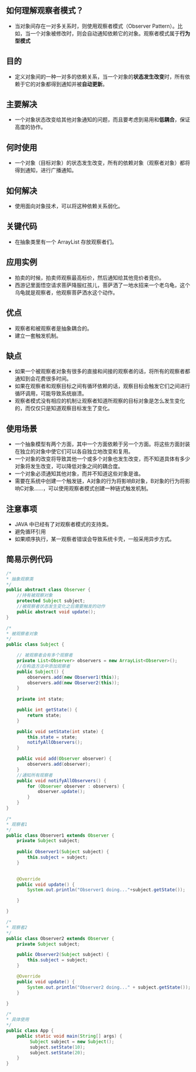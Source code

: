 ## 如何理解观察者模式？
* 当对象间存在一对多关系时，则使用观察者模式（Observer Pattern）。比如，当一个对象被修改时，则会自动通知依赖它的对象。观察者模式属于<strong>行为型模式</strong>

## 目的
* 定义对象间的一种一对多的依赖关系，当一个对象的<strong>状态发生改变</strong>时，所有依赖于它的对象都得到通知并被<strong>自动更新</strong>。

## 主要解决
* 一个对象状态改变给其他对象通知的问题，而且要考虑到易用和<strong>低耦合</strong>，保证高度的协作。

## 何时使用
* 一个对象（目标对象）的状态发生改变，所有的依赖对象（观察者对象）都将得到通知，进行广播通知。

## 如何解决
* 使用面向对象技术，可以将这种依赖关系弱化。

## 关键代码
* 在抽象类里有一个 ArrayList 存放观察者们。

## 应用实例
* 拍卖的时候，拍卖师观察最高标价，然后通知给其他竞价者竞价。
* 西游记里面悟空请求菩萨降服红孩儿，菩萨洒了一地水招来一个老乌龟，这个乌龟就是观察者，他观察菩萨洒水这个动作。

## 优点
* 观察者和被观察者是抽象耦合的。
* 建立一套触发机制。

## 缺点
* 如果一个被观察者对象有很多的直接和间接的观察者的话，将所有的观察者都通知到会花费很多时间。
* 如果在观察者和观察目标之间有循环依赖的话，观察目标会触发它们之间进行循环调用，可能导致系统崩溃。
* 观察者模式没有相应的机制让观察者知道所观察的目标对象是怎么发生变化的，而仅仅只是知道观察目标发生了变化。

## 使用场景
* 一个抽象模型有两个方面，其中一个方面依赖于另一个方面。将这些方面封装在独立的对象中使它们可以各自独立地改变和复用。
* 一个对象的改变将导致其他一个或多个对象也发生改变，而不知道具体有多少对象将发生改变，可以降低对象之间的耦合度。
* 一个对象必须通知其他对象，而并不知道这些对象是谁。
* 需要在系统中创建一个触发链，A对象的行为将影响B对象，B对象的行为将影响C对象……，可以使用观察者模式创建一种链式触发机制。

## 注意事项
* JAVA 中已经有了对观察者模式的支持类。 
* 避免循环引用
* 如果顺序执行，某一观察者错误会导致系统卡壳，一般采用异步方式。

## 简易示例代码
```java
/*
* 抽象观察类
*/
public abstract class Observer {
	//持有被观察对象
	protected Subject subject;
	//被观察者状态发生变化之后需要触发的动作
	public abstract void update();
}

/*
* 被观察者对象
*/
public class Subject {

	// 被观察者会有多个观察者
	private List<Observer> observers = new ArrayList<Observer>();
	//在构造方法中添加观察者
	public Subject() {
		observers.add(new Observer1(this));
		observers.add(new Observer2(this));
	}
	
	private int state;

	public int getState() {
		return state;
	}

	public void setState(int state) {
		this.state = state;
		notifyAllObservers();
	}

	public void add(Observer observer) {
		observers.add(observer);
	}
	//通知所有观察者
	public void notifyAllObservers() {
		for (Observer observer : observers) {
			observer.update();
		}
	}
}

/*
* 观察者1
*/
public class Observer1 extends Observer {
	private Subject subject;
	
	public Observer1(Subject subject) {
		this.subject = subject;
	}
	

	@Override
	public void update() {
		System.out.println("Observer1 doing..."+subject.getState());

	}

}

/*
* 观察者2
*/
public class Observer2 extends Observer {
	private Subject subject;

	public Observer2(Subject subject) {
		this.subject = subject;
	}

	@Override
	public void update() {
		System.out.println("Observer2 doing..." + subject.getState());
	}

}

/*
* 具体使用
*/
public class App {
	public static void main(String[] args) {
		 Subject subject = new Subject();
		 subject.setState(10);
		 subject.setState(20);
	}
}

```
